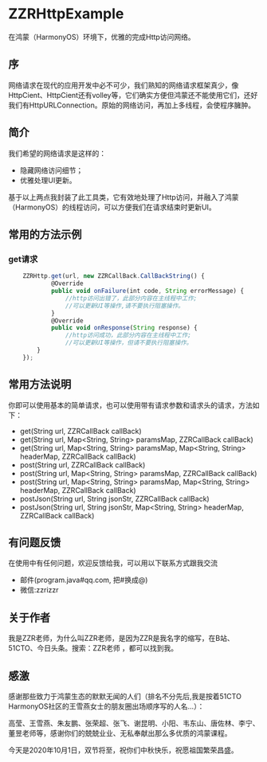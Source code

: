 # ZZRHttpExample
在鸿蒙（HarmonyOS）环境下，优雅的完成Http访问网络。
## 序
网络请求在现代的应用开发中必不可少，我们熟知的网络请求框架真少，像HttpCient、HttpCient还有volley等，它们确实方便但鸿蒙还不能使用它们，还好我们有HttpURLConnection。原始的网络访问，再加上多线程，会使程序臃肿。
## 简介
我们希望的网络请求是这样的：

* 隐藏网络访问细节；
* 优雅处理UI更新。

基于以上两点我封装了此工具类，它有效地处理了Http访问，并融入了鸿蒙（HarmonyOS）的线程访问，可以方便我们在请求结束时更新UI。
## 常用的方法示例

### get请求
```javascript
    ZZRHttp.get(url, new ZZRCallBack.CallBackString() {
            @Override
            public void onFailure(int code, String errorMessage) {
                //http访问出错了，此部分内容在主线程中工作;
                //可以更新UI等操作,请不要执行阻塞操作。
            }
            @Override
            public void onResponse(String response) {
                //http访问成功，此部分内容在主线程中工作;
                //可以更新UI等操作，但请不要执行阻塞操作。
        }
    });
```
## 常用方法说明
你即可以使用基本的简单请求，也可以使用带有请求参数和请求头的请求，方法如下：

* get(String url, ZZRCallBack callBack) 
* get(String url, Map<String, String> paramsMap, ZZRCallBack callBack)
* get(String url, Map<String, String> paramsMap, Map<String, String> headerMap, ZZRCallBack callBack)
* post(String url, ZZRCallBack callBack) 
* post(String url, Map<String, String> paramsMap, ZZRCallBack callBack)
* post(String url, Map<String, String> paramsMap, Map<String, String> headerMap, ZZRCallBack callBack)
* postJson(String url, String jsonStr, ZZRCallBack callBack)
* postJson(String url, String jsonStr, Map<String, String> headerMap, ZZRCallBack callBack)


## 有问题反馈
在使用中有任何问题，欢迎反馈给我，可以用以下联系方式跟我交流

* 邮件(program.java#qq.com, 把#换成@)
* 微信:zzrizzr

## 关于作者
我是ZZR老师，为什么叫ZZR老师，是因为ZZR是我名字的缩写，在B站、51CTO、今日头条。搜索：ZZR老师     ，都可以找到我。
## 感激
感谢那些致力于鸿蒙生态的默默无闻的人们（排名不分先后,我是按着51CTO HarmonyOS社区的王雪燕女士的朋友圈出场顺序写的人名...）：

高莹、王雪燕、朱友鹏、张荣超、张飞、谢昆明、小阳、韦东山、唐佐林、李宁、董昱老师等，感谢你们的兢兢业业、无私奉献出那么多优质的鸿蒙课程。

今天是2020年10月1日，双节将至，祝你们中秋快乐，祝愿祖国繁荣昌盛。





